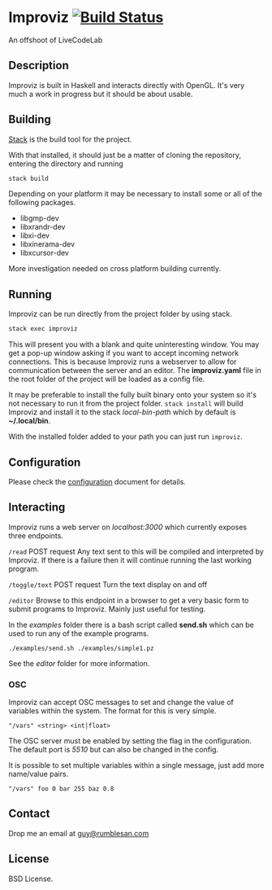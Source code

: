 # Improviz [![Build Status](https://travis-ci.org/rumblesan/improviz.svg?branch=master)](https://travis-ci.org/rumblesan/improviz)

An offshoot of LiveCodeLab


## Description

Improviz is built in Haskell and interacts directly with OpenGL. It's very much a work in progress but it should be about usable.


## Building

[Stack](https://docs.haskellstack.org/en/stable/README/) is the build tool for the project.

With that installed, it should just be a matter of cloning the repository, entering the directory and running

```bash
stack build
```

Depending on your platform it may be necessary to install some or all of the following packages.

* libgmp-dev
* libxrandr-dev
* libxi-dev
* libxinerama-dev
* libxcursor-dev

More investigation needed on cross platform building currently.


## Running

Improviz can be run directly from the project folder by using stack.

```bash
stack exec improviz
```

This will present you with a blank and quite uninteresting window. You may get a pop-up window asking if you want to accept incoming network connections. This is because Improviz runs a webserver to allow for communication between the server and an editor. The **improviz.yaml** file in the root folder of the project will be loaded as a config file.

It may be preferable to install the fully built binary onto your system so it's not necessary to run it from the project folder. `stack install` will build Improviz and install it to the stack _local-bin-path_ which by default is **~/.local/bin**.

With the installed folder added to your path you can just run `improviz`.


## Configuration

Please check the [configuration](docs/configuration.md) document for details.


## Interacting

Improviz runs a web server on *localhost:3000* which currently exposes three endpoints.

`/read`
POST request
Any text sent to this will be compiled and interpreted by Improviz. If there is a failure then it will continue running the last working program.

`/toggle/text`
POST request
Turn the text display on and off

`/editor`
Browse to this endpoint in a browser to get a very basic form to submit programs to Improviz. Mainly just useful for testing.

In the *examples* folder there is a bash script called **send.sh** which can be used to run any of the example programs.

`./examples/send.sh ./examples/simple1.pz`

See the *editor* folder for more information.

### OSC

Improviz can accept OSC messages to set and change the value of variables within the system. The format for this is very simple.

`"/vars" <string> <int|float>`

The OSC server must be enabled by setting the flag in the configuration. The default port is *5510* but can also be changed in the config.

It is possible to set multiple variables within a single message, just add more name/value pairs.

`"/vars" foo 0 bar 255 baz 0.8`

## Contact

Drop me an email at guy@rumblesan.com


## License

BSD License.

